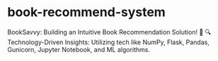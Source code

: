 # book-recommend-system
BookSavvy: Building an Intuitive Book Recommendation Solution! 🚀  🔍 Technology-Driven Insights: Utilizing tech like NumPy, Flask, Pandas, Gunicorn, Jupyter Notebook, and ML algorithms.
